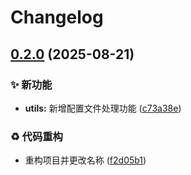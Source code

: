 # Changelog

## [0.2.0](https://github.com/Puniyu/core/compare/v0.1.0...v0.2.0) (2025-08-21)


### ✨ 新功能

* **utils:** 新增配置文件处理功能 ([c73a38e](https://github.com/Puniyu/core/commit/c73a38efe62140edc2170a33ceae083f069c51de))


### ♻️ 代码重构

* 重构项目并更改名称 ([f2d05b1](https://github.com/Puniyu/core/commit/f2d05b110676d49ff33237edd0a61f1a77a98652))
